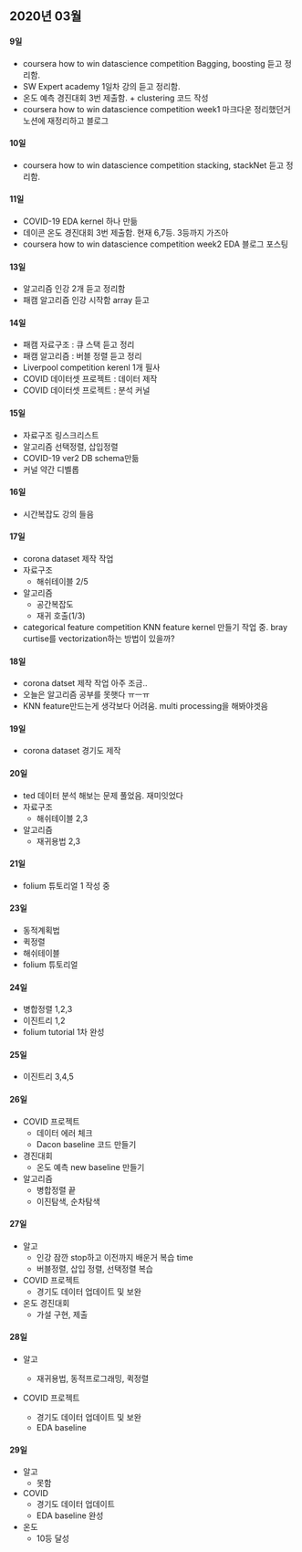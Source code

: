 ## 2020년 03월

#### 9일
- coursera how to win datascience competition Bagging, boosting 듣고 정리함.
- SW Expert academy 1일차 강의 듣고 정리함.
- 온도 예측 경진대회 3번 제출함. + clustering 코드 작성
- coursera how to win datascience competition week1 마크다운 정리했던거 노션에 재정리하고 블로그 

#### 10일
- coursera how to win datascience competition stacking, stackNet 듣고 정리함.

#### 11일
- COVID-19 EDA kernel 하나 만듦
- 데이콘 온도 경진대회 3번 제출함. 현재 6,7등. 3등까지 가즈아
- coursera how to win datascience competition week2 EDA 블로그 포스팅

#### 13일
- 알고리즘 인강 2개 듣고 정리함
- 패캠 알고리즘 인강 시작함 array 듣고 

#### 14일
- 패캠 자료구조 : 큐 스택 듣고 정리
- 패캠 알고리즘 : 버블 정렬 듣고 정리
- Liverpool competition kerenl 1개 필사
- COVID 데이터셋 프로젝트 : 데이터 제작
- COVID 데이터셋 프로젝트 : 분석 커널 

#### 15일
- 자료구조 링스크리스트 
- 알고리즘 선택정렬, 삽입정렬
- COVID-19 ver2 DB schema만듦
- 커널 약간 디벨롭

#### 16일
- 시간복잡도 강의 들음

#### 17일
- corona dataset 제작 작업
- 자료구조 
  - 해쉬테이블 2/5
- 알고리즘
  - 공간복잡도
  - 재귀 호출(1/3)
- categorical feature competition KNN feature kernel 만들기 작업 중. bray curtise를 vectorization하는 방법이 있을까?

#### 18일
- corona datset 제작 작업 아주 조금..
- 오늘은 알고리즘 공부를 못햇다 ㅠㅡㅠ
- KNN feature만드는게 생각보다 어려움. multi processing을 해봐야겟음

#### 19일
- corona dataset 경기도 제작 

#### 20일
- ted 데이터 분석 해보는 문제 풀었음. 재미잇었다
- 자료구조
  - 해쉬테이블 2,3
- 알고리즘
  - 재귀용법 2,3
  
#### 21일
- folium 튜토리얼 1 작성 중

#### 23일
- 동적계획법
- 퀵정렬
- 해쉬테이블
- folium 튜토리얼

#### 24일
- 병합정렬 1,2,3
- 이진트리 1,2
- folium tutorial 1차 완성

#### 25일
- 이진트리 3,4,5

#### 26일
- COVID 프로젝트
  - 데이터 에러 체크
  - Dacon baseline 코드 만들기
- 경진대회
  - 온도 예측 new baseline 만들기
- 알고리즘
  - 병합정렬 끝
  - 이진탐색, 순차탐색

#### 27일
- 알고
  - 인강 잠깐 stop하고 이전까지 배운거 복습 time
  - 버블정렬, 삽입 정렬, 선택정렬 복습
- COVID 프로젝트
  - 경기도 데이터 업데이트 및 보완
- 온도 경진대회
  - 가설 구현, 제출


#### 28일
- 알고
  - 재귀용법, 동적프로그래밍, 퀵정렬
  
- COVID 프로젝트
  - 경기도 데이터 업데이트 및 보완
  - EDA baseline 
  
#### 29일
- 알고
  - 못함
- COVID
  - 경기도 데이터 업데이트
  - EDA baseline 완성
- 온도
  - 10등 달성
